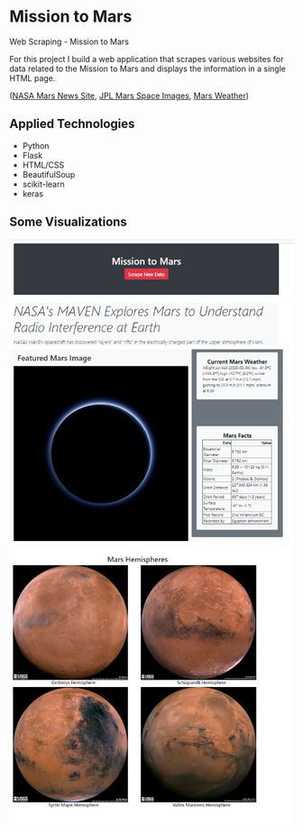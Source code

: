 # Mission to Mars
Web Scraping - Mission to Mars

For this project I build a web application that scrapes various websites for data related to the Mission to Mars and displays the information in a single HTML page.

([NASA Mars News Site](https://mars.nasa.gov/news/), [JPL Mars Space Images](https://www.jpl.nasa.gov/spaceimages/?search=&category=Mars), [Mars Weather](https://twitter.com/marswxreport?lang=en))


## Applied Technologies
- Python
- Flask
- HTML/CSS
- BeautifulSoup
- scikit-learn
- keras

## Some Visualizations

![](Missions_to_Mars/screenshots/mars_app_1.png)
![](Missions_to_Mars/screenshots/mars_app_2.png)
